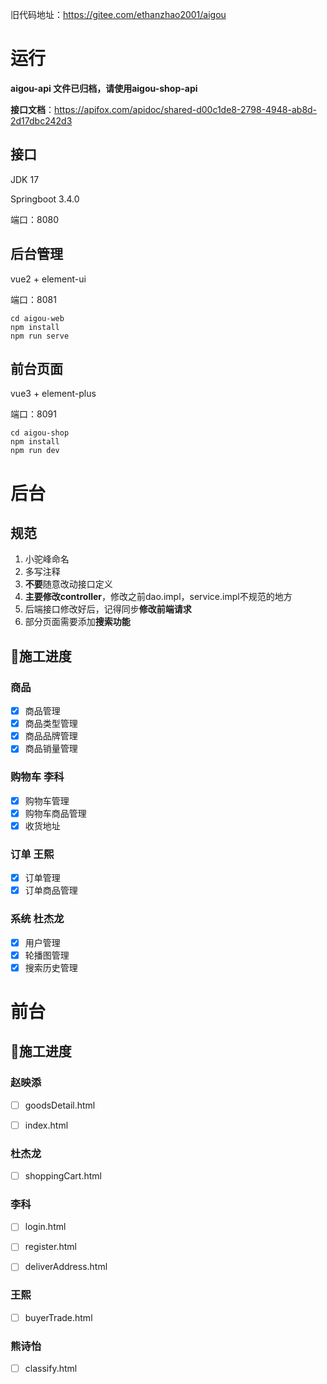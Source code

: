 旧代码地址：https://gitee.com/ethanzhao2001/aigou

# 运行

**aigou-api 文件已归档，请使用aigou-shop-api**

**接口文档**：https://apifox.com/apidoc/shared-d00c1de8-2798-4948-ab8d-2d17dbc242d3

## 接口

JDK 17

Springboot 3.4.0

端口：8080

## 后台管理

vue2 + element-ui

端口：8081

```
cd aigou-web
npm install
npm run serve
```

## 前台页面

vue3 + element-plus

端口：8091

```
cd aigou-shop
npm install
npm run dev
```

# 后台

## 规范

1. 小驼峰命名
2. 多写注释
3. **不要**随意改动接口定义
4. **主要修改controller**，修改之前dao.impl，service.impl不规范的地方
5. 后端接口修改好后，记得同步**修改前端请求**
6. 部分页面需要添加**搜索功能**

## 🚧施工进度

### 商品

- [x] 商品管理
- [x] 商品类型管理
- [x] 商品品牌管理
- [x] 商品销量管理

### 购物车 李科

- [x] 购物车管理
- [x] 购物车商品管理
- [x] 收货地址

### 订单 王熙

- [x] 订单管理
- [x] 订单商品管理

### 系统 杜杰龙

- [x] 用户管理
- [x] 轮播图管理
- [x] 搜索历史管理

# 前台

## 🚧施工进度

### 赵映添

- [ ] goodsDetail.html

- [ ] index.html


### 杜杰龙

- [ ] shoppingCart.html


### 李科

- [ ] login.html

- [ ] register.html

- [ ] deliverAddress.html


### 王熙

- [ ] buyerTrade.html


### 熊诗怡

- [ ] classify.html
